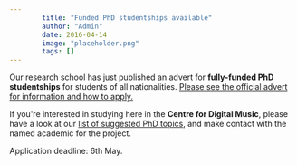 ```yaml
---
        title: "Funded PhD studentships available"
        author: "Admin"
        date: 2016-04-14
        image: "placeholder.png"
        tags: []
---
```


Our research school has just published an advert for **fully-funded PhD studentships** for students of all nationalities. [Please see the official advert for information and how to apply.](http://www.jobs.ac.uk/job/ANK779/phd-studentships-in-electronic-engineering-and-computer-science/)

If you're interested in studying here in the **Centre for Digital Music**, please have a look at our [list of suggested PhD topics](http://www.eecs.qmul.ac.uk/phd/research-topics/projectideas#cfdm), and make contact with the named academic for the project.

Application deadline: 6th May.
